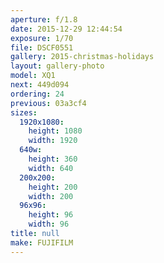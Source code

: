 ```yaml
---
aperture: f/1.8
date: 2015-12-29 12:44:54
exposure: 1/70
file: DSCF0551
gallery: 2015-christmas-holidays
layout: gallery-photo
model: XQ1
next: 449d094
ordering: 24
previous: 03a3cf4
sizes:
  1920x1080:
    height: 1080
    width: 1920
  640w:
    height: 360
    width: 640
  200x200:
    height: 200
    width: 200
  96x96:
    height: 96
    width: 96
title: null
make: FUJIFILM
---
```

